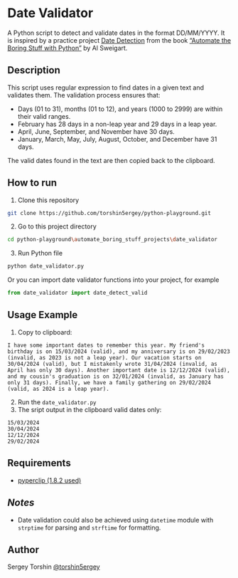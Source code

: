 # Date Validator

A Python script to detect and validate dates in the format DD/MM/YYYY.
It is inspired by a practice project [Date Detection](https://automatetheboringstuff.com/2e/chapter7/#calibre_link-274) from the book [“Automate the Boring Stuff with Python”](https://automatetheboringstuff.com/) by Al Sweigart.

## Description

This script uses regular expression to find dates in a given text and validates them. The validation process ensures that:
- Days (01 to 31), months (01 to 12), and years (1000 to 2999) are within their valid ranges.
- February has 28 days in a non-leap year and 29 days in a leap year.
- April, June, September, and November have 30 days.
- January, March, May, July, August, October, and December have 31 days.

The valid dates found in the text are then copied back to the clipboard.

## How to run

1. Clone this repository
```bash
git clone https://github.com/torshin5ergey/python-playground.git
```
2. Go to this project directory
```bash
cd python-playground\automate_boring_stuff_projects\date_validator
```
3. Run Python file
```bash
python date_validator.py
```
Or you can import date validator functions into your project, for example
```python
from date_validator import date_detect_valid
```

## Usage Example

1. Copy to clipboard:
```
I have some important dates to remember this year. My friend's birthday is on 15/03/2024 (valid), and my anniversary is on 29/02/2023 (invalid, as 2023 is not a leap year). Our vacation starts on 30/04/2024 (valid), but I mistakenly wrote 31/04/2024 (invalid, as April has only 30 days). Another important date is 12/12/2024 (valid), and my cousin's graduation is on 32/01/2024 (invalid, as January has only 31 days). Finally, we have a family gathering on 29/02/2024 (valid, as 2024 is a leap year).
```
2. Run the `date_validator.py`
3. The sript output in the clipboard valid dates only:
```
15/03/2024
30/04/2024
12/12/2024
29/02/2024
```

## Requirements

- [pyperclip (1.8.2 used)](https://pypi.org/project/pyperclip/)

## *Notes*

- Date validation could also be achieved using `datetime` module with `strptime` for parsing and `strftime` for formatting.

## Author

Sergey Torshin [@torshin5ergey](https://github.com/torshin5ergey)
